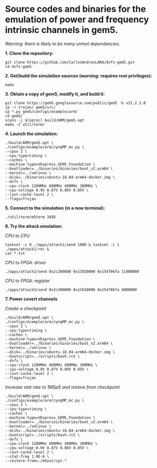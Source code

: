 # Source codes and binaries for the emulation of power and frequency intrinsic channels in gem5.

*Warning: there is likely to be many unmet dependencies.*

**1. Clone the repository:**

```
git clone https://github.com/CarlosAndresLARA/dvfs-gem5.git
cd dvfs-gem5
```

**2. Get/build the simulation sources (warning: requires root privileges):**

```
make
```

**3. Obtain a copy of gem5, modify it, and build it:**

```
git clone https://gem5.googlesource.com/public/gem5 -b v21.2.1.0
cp -r trojan/ gem5/src/
cp *.py gem5/configs/example/arm/
cd gem5/
scons -j $(nproc) build/ARM/gem5.opt
make -C util/term/
```

**4. Launch the simulation:**

```
./build/ARM/gem5.opt \
./configs/example/arm/zynqMP_mc.py \
--cpus 2 \
--cpu-type=timing \
--caches \
--machine-type=VExpress_GEM5_Foundation \
--bootloader=../binaries/binaries/boot_v2.arm64 \
--kernel=../vmlinux \
--disk=../binaries/ubuntu-18.04-arm64-docker.img \
--dvfs \
--cpu-clock 1200MHz 600MHz 400MHz 300MHz \
--cpu-voltage 0.9V 0.87V 0.86V 0.85V \
--last-cache-level 2 \
--flags=Trojan
```

**5. Connect to the simulation (in a new terminal):**

```
./util/term/m5term 3456
```

**6. Try the attack emulation:**

*CPU to CPU*

```
taskset -c 0 ./apps/attack1/send 1000 & taskset -c 1 ./apps/attack1/rec &
cat *.txt
```

*CPU to FPGA: driver*

```
./apps/attack2/send 0x2c200000 0x1C010000 0x154786fa 11000000
```

*CPU to FPGA: register*

```
./apps/attack3/send 0x2c200000 0x1C010000 0x154786fa 6000000
```

**7. Power covert channels**

*Create a checkpoint*

```
./build/ARM/gem5.opt \
./configs/example/arm/zynqMP_mc.py \
--cpus 2 \
--cpu-type=timing \
--caches \
--machine-type=VExpress_GEM5_Foundation \
--bootloader=../binaries/binaries/boot_v2.arm64 \
--kernel=../vmlinux \
--disk=../binaries/ubuntu-18.04-arm64-docker.img \
--bootscript=../scripts/bash.rcS \
--dvfs \
--cpu-clock 1200MHz 600MHz 400MHz 300MHz \
--cpu-voltage 0.9V 0.87V 0.86V 0.85V \
--last-cache-level 2 \
--flags=Trojan
```

*Increase stat rate to 1MSpS and restore from checkpoint*

```
./build/ARM/gem5.opt \
./configs/example/arm/zynqMP_mc.py \
--cpus 2 \
--cpu-type=timing \
--caches \
--machine-type=VExpress_GEM5_Foundation \
--bootloader=../binaries/binaries/boot_v2.arm64 \
--kernel=../vmlinux \
--disk=../binaries/ubuntu-18.04-arm64-docker.img \
--bootscript=../scripts/bash.rcS \
--dvfs \
--cpu-clock 1200MHz 600MHz 400MHz 300MHz \
--cpu-voltage 0.9V 0.87V 0.86V 0.85V \
--last-cache-level 2 \
--stat-freq 1.0E-6 \
--restore-from=./m5out/cpt.*
```

